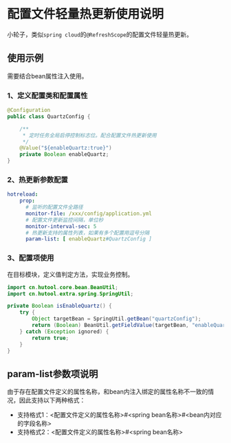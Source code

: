 # 配置文件轻量热更新使用说明
小轮子，类似`spring cloud`的`@RefreshScope`的配置文件轻量热更新。

## 使用示例
需要结合bean属性注入使用。
### 1、定义配置类和配置属性
```java
@Configuration
public class QuartzConfig {

    /**
     * 定时任务全局启停控制标志位。配合配置文件热更新使用
     */
    @Value("${enableQuartz:true}")
    private Boolean enableQuartz;
}
```
### 2、热更新参数配置
```yaml
hotreload:
    prop:
      # 监听的配置文件全路径
      monitor-file: /xxx/config/application.yml
      # 配置文件更新监控间隔，单位秒
      monitor-interval-sec: 5
      # 热更新支持的属性列表，如果有多个配置用逗号分隔
      param-list: [ enableQuartz#QuartzConfig ]
```

### 3、配置项使用
在目标模块，定义值判定方法，实现业务控制。
```java
import cn.hutool.core.bean.BeanUtil;
import cn.hutool.extra.spring.SpringUtil;

private Boolean isEnableQuartz() {
    try {
        Object targetBean = SpringUtil.getBean("quartzConfig");
        return (Boolean) BeanUtil.getFieldValue(targetBean, "enableQuartz");
    } catch (Exception ignored) {
        return true;
    }
}
```

## param-list参数项说明
由于存在配置文件定义的属性名称，和bean内注入绑定的属性名称不一致的情况，因此支持以下两种格式：
+ 支持格式1：<配置文件定义的属性名称>#<spring bean名称>#<bean内对应的字段名称>
+ 支持格式2：<配置文件定义的属性名称>#<spring bean名称>